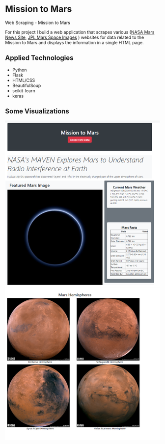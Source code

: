 # Mission to Mars
Web Scraping - Mission to Mars

For this project I build a web application that scrapes various ([NASA Mars News Site](https://mars.nasa.gov/news/), [JPL Mars Space Images](https://www.jpl.nasa.gov/spaceimages/?search=&category=Mars) ) websites for data related to the Mission to Mars and displays the information in a single HTML page.


## Applied Technologies
- Python
- Flask
- HTML/CSS
- BeautifulSoup
- scikit-learn
- keras

## Some Visualizations

![](Missions_to_Mars/screenshots/mars_app_1.png)
![](Missions_to_Mars/screenshots/mars_app_2.png)
